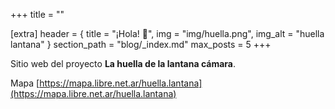 +++
title = ""

[extra]
header = { title = "¡Hola! 👋", img = "img/huella.png", img_alt = "huella lantana" }
section_path = "blog/_index.md"
max_posts = 5
+++

Sitio web del proyecto **La huella de la lantana cámara**.

Mapa [https://mapa.libre.net.ar/huella.lantana](https://mapa.libre.net.ar/huella.lantana)
